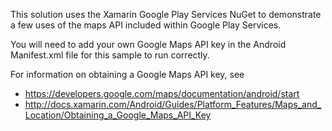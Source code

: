 This solution uses the Xamarin Google Play Services NuGet to demonstrate a few uses of
the maps API included within Google Play Services.

You will need to add your own Google Maps API key
in the Android Manifest.xml file for this sample to run correctly.

For information on obtaining a Google Maps API key, see 
  - https://developers.google.com/maps/documentation/android/start
  - http://docs.xamarin.com/Android/Guides/Platform_Features/Maps_and_Location/Obtaining_a_Google_Maps_API_Key
  